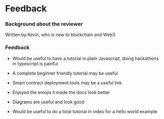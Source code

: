 # Feedback

### Background about the reviewer
Written by Kevin, who is new to blockchain and Web3

### Feedback
- Would be useful to have a tutorial in plain Javascript, doing hackathons in typescript is painful
- A complete beginner friendly tutorial may be useful
- Smart contract deployment tools may be a useful link

- Enjoyed the emojis it made the docs look better
- Diagrams are useful and look good
- Would be useful to do a total tutorial in video for a hello world example
